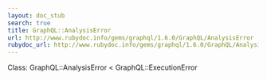 ```yaml
---
layout: doc_stub
search: true
title: GraphQL::AnalysisError
url: http://www.rubydoc.info/gems/graphql/1.6.0/GraphQL/AnalysisError
rubydoc_url: http://www.rubydoc.info/gems/graphql/1.6.0/GraphQL/AnalysisError
---
```


Class: GraphQL::AnalysisError < GraphQL::ExecutionError

